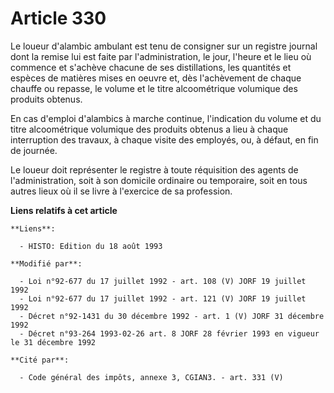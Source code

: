 # Article 330

Le loueur d'alambic ambulant est tenu de consigner sur un registre journal dont la remise lui est faite par l'administration,
le jour, l'heure et le lieu où commence et s'achève chacune de ses distillations, les quantités et espèces de matières mises
en oeuvre et, dès l'achèvement de chaque chauffe ou repasse, le volume et le titre alcoométrique volumique des produits
obtenus.

En cas d'emploi d'alambics à marche continue, l'indication du volume et du titre alcoométrique volumique des produits obtenus
a lieu à chaque interruption des travaux, à chaque visite des employés, ou, à défaut, en fin de journée. 

Le loueur doit représenter le registre à toute réquisition des agents de l'administration, soit à son domicile ordinaire ou
temporaire, soit en tous autres lieux où il se livre à l'exercice de sa profession.

**Liens relatifs à cet article**

	**Liens**:

	  - HISTO: Edition du 18 août 1993

	**Modifié par**:

	  - Loi n°92-677 du 17 juillet 1992 - art. 108 (V) JORF 19 juillet 1992
	  - Loi n°92-677 du 17 juillet 1992 - art. 121 (V) JORF 19 juillet 1992
	  - Décret n°92-1431 du 30 décembre 1992 - art. 1 (V) JORF 31 décembre 1992
	  - Décret n°93-264 1993-02-26 art. 8 JORF 28 février 1993 en vigueur le 31 décembre 1992

	**Cité par**:

	  - Code général des impôts, annexe 3, CGIAN3. - art. 331 (V)
